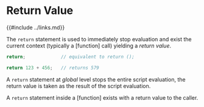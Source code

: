 Return Value
============

{{#include ../links.md}}

The `return` statement is used to immediately stop evaluation and exist the current context
(typically a [function] call) yielding a _return value_.

```rust
return;             // equivalent to return ();

return 123 + 456;   // returns 579
```

A `return` statement at _global_ level stops the entire script evaluation,
the return value is taken as the result of the script evaluation.

A `return` statement inside a [function] exists with a return value to the caller.
